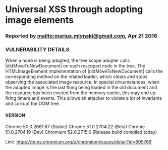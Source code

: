 # Universal XSS through adopting image elements

### Reported by <mailto:marius.mlynski@gmail.com>, Apr 21 2016

### VULNERABILITY DETAILS

When a node is being adopted, the tree scope adopter calls |didMoveToNewDocument| on each rescoped node in the tree. The HTMLImageElement implementation of |didMoveToNewDocument| calls the corresponding method on the related loader, which clears and stops observing the associated image resource. In special circumstances, when the adopted image is the last thing being loaded in the old document and the resource has been evicted from the memory cache, this may end up firing timers and events. This allows an attacker to violate a lot of invariants and corrupt the DOM tree.

#### VERSION

Chrome 50.0.2661.87 (Stable)
Chrome 51.0.2704.22 (Beta)
Chrome 51.0.2704.19 (Dev)
Chromium 52.0.2715.0 (Release build compiled today)

Link: https://bugs.chromium.org/p/chromium/issues/detail?id=605766
